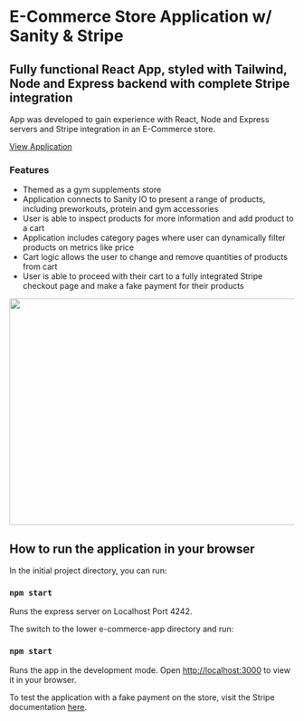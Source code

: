 # E-Commerce Store Application w/ Sanity & Stripe

## Fully functional React App, styled with Tailwind, Node and Express backend with complete Stripe integration

App was developed to gain experience with React, Node and Express servers and Stripe integration in an E-Commerce store.

[View Application](https://helpful-dieffenbachia-34da37.netlify.app/)

### Features
* Themed as a gym supplements store
* Application connects to Sanity IO to present a range of products, including preworkouts, protein and gym accessories
* User is able to inspect products for more information and add product to a cart
* Application includes category pages where user can dynamically filter products on metrics like price
* Cart logic allows the user to change and remove quantities of products from cart
* User is able to proceed with their cart to a fully integrated Stripe checkout page and make a fake payment for their products

<img src="https://i.ibb.co/ZHjLXVx/store.jpg" width="700" height="400"/>

## How to run the application in your browser

In the initial project directory, you can run:

### `npm start`

Runs the express server on Localhost Port 4242.

The switch to the lower e-commerce-app directory and run:

### `npm start`

Runs the app in the development mode.
Open [http://localhost:3000](http://localhost:3000) to view it in your browser.

To test the application with a fake payment on the store, visit the Stripe documentation [here](https://stripe.com/docs/testing).


